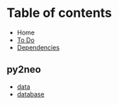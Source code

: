 # Table of contents

* Home
* [To Do](to-do.md)
* [Dependencies](dependencies.md)

## py2neo

* [data](py2neo/classes.md)
* [database](py2neo/database-1.md)

